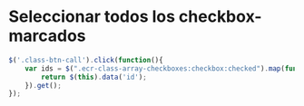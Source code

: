 # Seleccionar todos los checkbox-marcados

```javascript
$('.class-btn-call').click(function(){
	var ids = $(".ecr-class-array-checkboxes:checkbox:checked").map(function(){
		return $(this).data('id');
	}).get();
});
```
